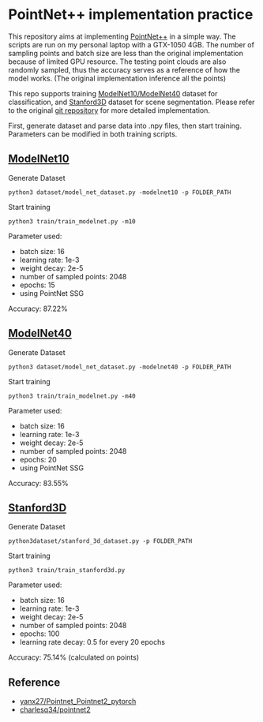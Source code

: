 # PointNet++ implementation practice
This repository aims at implementing [PointNet++](https://arxiv.org/pdf/1706.02413.pdf) in a simple way. The scripts are run on my personal laptop with a GTX-1050 4GB. The number of sampling points and batch size are less than the original implementation because of limited GPU resource. The testing point clouds are also randomly sampled, thus the accuracy serves as a reference of how the model works. (The original implementation inference all the points)

This repo supports training [ModelNet10/ModelNet40](https://modelnet.cs.princeton.edu/) dataset for classification, and [Stanford3D](http://buildingparser.stanford.edu/dataset.html) dataset for scene segmentation. Please refer to the original [git repository](https://github.com/charlesq34/pointnet2) for more detailed implementation.

First, generate dataset and parse data into .npy files, then start training. Parameters can be modified in both training scripts.

## [ModelNet10](https://modelnet.cs.princeton.edu/)
Generate Dataset
```
python3 dataset/model_net_dataset.py -modelnet10 -p FOLDER_PATH
```
Start training
```
python3 train/train_modelnet.py -m10
```
Parameter used:
- batch size: 16
- learning rate: 1e-3
- weight decay: 2e-5
- number of sampled points: 2048
- epochs: 15
- using PointNet SSG

Accuracy: 87.22%

## [ModelNet40](https://modelnet.cs.princeton.edu/)
Generate Dataset
```
python3 dataset/model_net_dataset.py -modelnet40 -p FOLDER_PATH
```
Start training
```
python3 train/train_modelnet.py -m40
```
Parameter used:
- batch size: 16
- learning rate: 1e-3
- weight decay: 2e-5
- number of sampled points: 2048
- epochs: 20
- using PointNet SSG

Accuracy: 83.55%

## [Stanford3D](http://buildingparser.stanford.edu/dataset.html)
Generate Dataset
```
python3dataset/stanford_3d_dataset.py -p FOLDER_PATH
```
Start training
```
python3 train/train_stanford3d.py
```
Parameter used:
- batch size: 16
- learning rate: 1e-3
- weight decay: 2e-5
- number of sampled points: 2048
- epochs: 100
- learning rate decay: 0.5 for every 20 epochs

Accuracy: 75.14% (calculated on points)

## Reference
- [yanx27/Pointnet_Pointnet2_pytorch](https://github.com/yanx27/Pointnet_Pointnet2_pytorch)
- [charlesq34/pointnet2](https://github.com/charlesq34/pointnet2)
